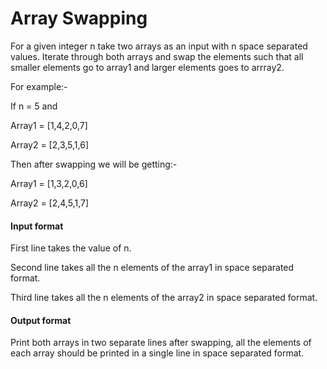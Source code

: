 # Array Swapping

For a given integer n take two arrays as an input with n space separated values.
Iterate through both arrays and swap the elements such that all smaller
elements go to array1 and larger elements goes to arrray2. 

For example:-

If n = 5 and

Array1 = [1,4,2,0,7]

Array2 = [2,3,5,1,6]

Then after swapping we will be getting:-

Array1 = [1,3,2,0,6]

Array2 = [2,4,5,1,7]

#### Input format

First line takes the value of n.

Second line takes all the n elements of the array1 in space separated
format.

Third line takes all the n elements of the array2 in space separated format.

#### Output format

Print both arrays in two separate lines after swapping, all the elements of
each array should be printed in a single line in space separated format.
